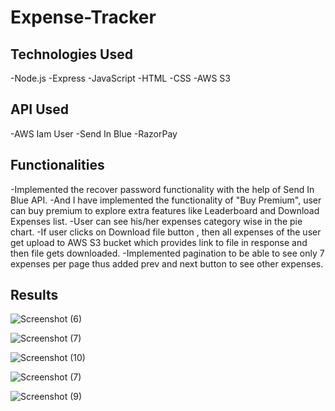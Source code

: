 # Expense-Tracker

## Technologies Used
  -Node.js
  -Express
  -JavaScript
  -HTML
  -CSS
  -AWS S3

## API Used
  -AWS Iam User
  -Send In Blue
  -RazorPay

## Functionalities
  -Implemented the recover password functionality with the help of Send In Blue API.
  -And I have implemented the functionality of "Buy Premium", user can buy premium to explore extra features like Leaderboard and Download Expenses list.
  -User can see his/her expenses category wise in the pie chart.
  -If user clicks on Download file button , then all expenses of the user get upload to AWS S3 bucket which provides link to file in response and then file gets downloaded.
  -Implemented pagination to be able to see only 7 expenses per page thus added prev and next button to see other expenses.
  
## Results

![Screenshot (6)](https://github.com/aman-s1/Expense-Tracker/assets/117725652/9f0298c1-c85e-4205-ba7d-eee4f1f748ed)

![Screenshot (7)](https://github.com/aman-s1/Expense-Tracker/assets/117725652/4d0bc729-e890-42b0-a5ca-539196b09640)

![Screenshot (10)](https://github.com/aman-s1/Expense-Tracker/assets/117725652/af5dc91d-d37e-45dc-8e2b-b29fa659ff59)

![Screenshot (7)](https://github.com/aman-s1/Expense-Tracker/assets/117725652/64c9b6d4-1fed-4fda-8339-7ca51f372502)

![Screenshot (9)](https://github.com/aman-s1/Expense-Tracker/assets/117725652/d9e7f21d-d053-49d4-8c79-4d3a278c8c63)
